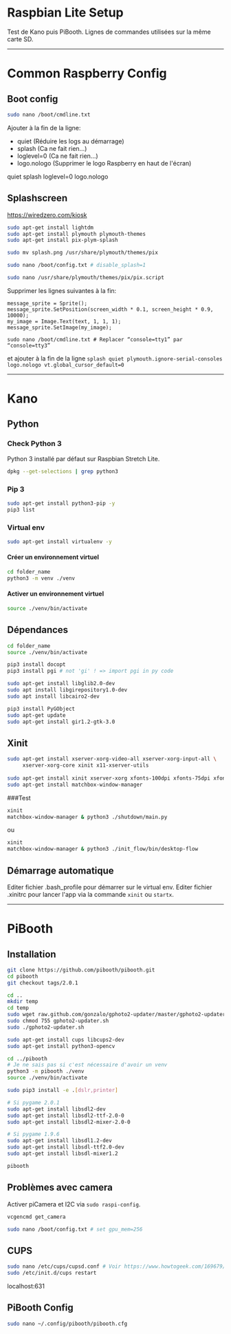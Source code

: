 # Raspbian Lite Setup

Test de Kano puis PiBooth. Lignes de commandes utilisées sur la même carte SD.

---

# Common Raspberry Config

## Boot config

```bash
sudo nano /boot/cmdline.txt
```

Ajouter à la fin de la ligne:

- quiet (Réduire les logs au démarrage)
- splash (Ca ne fait rien...)
- loglevel=0 (Ca ne fait rien...)
- logo.nologo (Supprimer le logo Raspberry en haut de l'écran)

quiet splash loglevel=0 logo.nologo

## Splashscreen

https://wiredzero.com/kiosk

```bash
sudo apt-get install lightdm
sudo apt-get install plymouth plymouth-themes
sudo apt-get install pix-plym-splash

sudo mv splash.png /usr/share/plymouth/themes/pix

sudo nano /boot/config.txt # disable_splash=1
```

```bash
sudo nano /usr/share/plymouth/themes/pix/pix.script
```

Supprimer les lignes suivantes à la fin: 

```
message_sprite = Sprite();
message_sprite.SetPosition(screen_width * 0.1, screen_height * 0.9, 10000);
my_image = Image.Text(text, 1, 1, 1);
message_sprite.SetImage(my_image);
```

```
sudo nano /boot/cmdline.txt # Replacer “console=tty1” par “console=tty3”
```
et ajouter à la fin de la ligne `splash quiet plymouth.ignore-serial-consoles logo.nologo vt.global_cursor_default=0`

---

# Kano 

## Python

### Check Python 3
Python 3 installé par défaut sur Raspbian Stretch Lite.

```bash
dpkg --get-selections | grep python3
```

### Pip 3

```bash
sudo apt-get install python3-pip -y
pip3 list
```

### Virtual env

```bash
sudo apt-get install virtualenv -y
```

#### Créer un environnement virtuel

```bash
cd folder_name
python3 -m venv ./venv
```

#### Activer un environnement virtuel

```bash
source ./venv/bin/activate
```

## Dépendances

```bash
cd folder_name
source ./venv/bin/activate

pip3 install docopt
pip3 install pgi # not 'gi' ! => import pgi in py code

sudo apt-get install libglib2.0-dev
sudo apt install libgirepository1.0-dev
sudo apt install libcairo2-dev

pip3 install PyGObject
sudo apt-get update
sudo apt-get install gir1.2-gtk-3.0
```

## Xinit

```bash
sudo apt-get install xserver-xorg-video-all xserver-xorg-input-all \
     xserver-xorg-core xinit x11-xserver-utils
     
sudo apt-get install xinit xserver-xorg xfonts-100dpi xfonts-75dpi xfonts-cyrillic xfonts-scalable xinput
sudo apt-get install matchbox-window-manager
```

###Test

```bash
xinit
matchbox-window-manager & python3 ./shutdown/main.py
```
ou
```bash
xinit
matchbox-window-manager & python3 ./init_flow/bin/desktop-flow
```

## Démarrage automatique

Editer fichier .bash_profile pour démarrer sur le virtual env.
Editer fichier .xinitrc pour lancer l'app via la commande `xinit` ou `startx`.

---

# PiBooth

## Installation

```bash
git clone https://github.com/pibooth/pibooth.git 
cd pibooth
git checkout tags/2.0.1

cd ..
mkdir temp
cd temp
sudo wget raw.github.com/gonzalo/gphoto2-updater/master/gphoto2-updater.sh
sudo chmod 755 gphoto2-updater.sh
sudo ./gphoto2-updater.sh

sudo apt-get install cups libcups2-dev
sudo apt-get install python3-opencv

cd ../pibooth
# Je ne sais pas si c'est nécessaire d'avoir un venv
python3 -m pibooth ./venv
source ./venv/bin/activate

sudo pip3 install -e .[dslr,printer]

# Si pygame 2.0.1
sudo apt-get install libsdl2-dev
sudo apt-get install libsdl2-ttf-2.0-0
sudo apt-get install libsdl2-mixer-2.0-0

# Si pygame 1.9.6
sudo apt-get install libsdl1.2-dev
sudo apt-get install libsdl-ttf2.0-dev
sudo apt-get install libsdl-mixer1.2
```

```bash
pibooth
```

## Problèmes avec camera

Activer piCamera et I2C via `sudo raspi-config`.

```bash
vcgencmd get_camera
```

```bash
sudo nano /boot/config.txt # set gpu_mem=256
```

## CUPS

```bash
sudo nano /etc/cups/cupsd.conf # Voir https://www.howtogeek.com/169679/how-to-add-a-printer-to-your-raspberry-pi-or-other-linux-computer/
sudo /etc/init.d/cups restart
```
localhost:631

## PiBooth Config

```bash
sudo nano ~/.config/pibooth/pibooth.cfg
```


